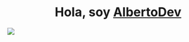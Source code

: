 <div align="center">
  <h1 align="center">Hola, soy <a href="https://portfolio-production-41dd.up.railway.app/">AlbertoDev</a></h1>
</div>
<img src="https://blog.communicationcrafts.com/wp-content/uploads/sites/2/2023/02/Everything-worth-knowing-about-Full-Stack-Development_banner.png">

<!--
**agb2000/agb2000** is a ✨ _special_ ✨ repository because its `README.md` (this file) appears on your GitHub profile.

Here are some ideas to get you started:

- 🔭 I’m currently working on ...
- 🌱 I’m currently learning ...
- 👯 I’m looking to collaborate on ...
- 🤔 I’m looking for help with ...
- 💬 Ask me about ...
- 📫 How to reach me: ...
- 😄 Pronouns: ...
- ⚡ Fun fact: ...
-->
